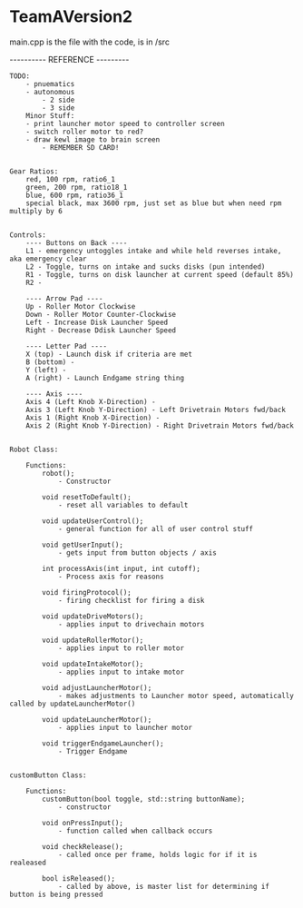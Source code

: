 # TeamAVersion2

main.cpp is the file with the code, is in /src

----------  REFERENCE  ---------

    TODO:
        - pnuematics
        - autonomous
            - 2 side
            - 3 side
        Minor Stuff:
        - print launcher motor speed to controller screen
        - switch roller motor to red?
        - draw kewl image to brain screen
            - REMEMBER SD CARD!
            

    Gear Ratios:
        red, 100 rpm, ratio6_1
        green, 200 rpm, ratio18_1
        blue, 600 rpm, ratio36_1
        special black, max 3600 rpm, just set as blue but when need rpm multiply by 6


    Controls:
        ---- Buttons on Back ----
        L1 - emergency untoggles intake and while held reverses intake, aka emergency clear
        L2 - Toggle, turns on intake and sucks disks (pun intended)
        R1 - Toggle, turns on disk launcher at current speed (default 85%)
        R2 -

        ---- Arrow Pad ----
        Up - Roller Motor Clockwise
        Down - Roller Motor Counter-Clockwise
        Left - Increase Disk Launcher Speed
        Right - Decrease Ddisk Launcher Speed

        ---- Letter Pad ----
        X (top) - Launch disk if criteria are met
        B (bottom) -
        Y (left) -
        A (right) - Launch Endgame string thing

        ---- Axis ----
        Axis 4 (Left Knob X-Direction) -
        Axis 3 (Left Knob Y-Direction) - Left Drivetrain Motors fwd/back
        Axis 1 (Right Knob X-Direction) -
        Axis 2 (Right Knob Y-Direction) - Right Drivetrain Motors fwd/back


    Robot Class:

        Functions:
            robot();
                - Constructor

            void resetToDefault();
                - reset all variables to default
        
            void updateUserControl();
                - general function for all of user control stuff
        
            void getUserInput();
                - gets input from button objects / axis
        
            int processAxis(int input, int cutoff);
                - Process axis for reasons
        
            void firingProtocol();
                - firing checklist for firing a disk
        
            void updateDriveMotors();
                - applies input to drivechain motors
        
            void updateRollerMotor();
                - applies input to roller motor
        
            void updateIntakeMotor();
                - applies input to intake motor
        
            void adjustLauncherMotor();
                - makes adjustments to Launcher motor speed, automatically called by updateLauncherMotor()
        
            void updateLauncherMotor();
                - applies input to launcher motor
        
            void triggerEndgameLauncher();
                - Trigger Endgame


    customButton Class:
        
        Functions:
            customButton(bool toggle, std::string buttonName);
                - constructor
            
            void onPressInput();
                - function called when callback occurs
        
            void checkRelease();
                - called once per frame, holds logic for if it is realeased
        
            bool isReleased();
                - called by above, is master list for determining if button is being pressed
    
    

 
